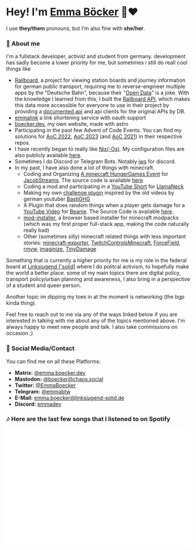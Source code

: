  # Hey! I'm [Emma Böcker](https://www.boecker.dev) 💜♥️
 I use **they/them** pronouns, but I'm also fine with **she/her**.

### 👤 About me
I'm a fullstack developer, activist and student from germany. development has sadly become a lower priority for me, but sometimes i still do reall cool things like
- [Railboard](https://github.com/emmaboecker/railboard), a project for viewing station boards and journey information for german public transport, requiring me to reverse-engineer multiple apps by the "Deutsche Bahn", because their "[Open Data](https://data.deutschebahn.com/)" is a joke. With the knowledge I learned from this, I built the [Railboard API](https://github.com/emmaboecker/railboard-api), which makes this data more accessible for everyone to use in their project by providing a [documented api](https://api.rail.boecker.dev/docs) and api clients for the original APIs by DB.
- [emmalink](https://github.com/emmaboecker/emmalink) a link shortening service with oauth support
- [boecker.dev](https://boecker.dev), my own website, made with astro
- Participating in the past few Advent of Code Events. You can find my solutions for [AoC 2022](https://github.com/emmaboecker/aoc-2022), [AoC 2023](https://github.com/emmaboecker/aoc-2023) (and [AoC 2021](https://github.com/emmaboecker/aoc-2021)) in their respective repos.
- I have recently began to really like [Nix(-Os)](https://nixos.org/). My configuration files are also publicly available [here](https://github.com/emmaboecker/dotfiles).
- Sometimes I do Discord or Telegram Bots. Notably [iws](https://github.com/emmaboecker/iws-rs) for discord.
- In my past, I have also done a lot of things with minecraft.
    - Coding and Organizing [A minecraft HungerGames Event](https://www.youtube.com/watch?v=9MaMhAUm1as) for [JacobStreams](https://www.twitch.tv/jacobstreams). The source code is available [here](https://github.com/emmaboecker/hungergames)
    - Coding a mod and participating in a [YouTube Short](https://www.youtube.com/shorts/iyJPhjK6d4w) for [LlamaNeck](https://www.youtube.com/@LlamaSticks)
    - Making my own [challenge plugin](https://github.com/StckOverflwNet/StckUtils) inspired by the old videos by german youtuber [BastiGHG](https://www.youtube.com/@BastiGHG)
    - A Plugin that does random things when a player gets damage for a [YouTube Video](https://www.youtube.com/watch?v=15uUMJGuQFw) for [Beanie](https://www.youtube.com/@HighBeanie). The Source Code is available [here](https://github.com/emmaboecker/Heart).
    - [mod-installer](https://github.com/emmaboecker/mod-installer), a browser based installer for minecraft modpacks (which was my first proper full-stack app, making the code naturally really bad)
    - Other (sometimes silly) minecraft related things with less important stories: [minecraft-exporter](https://github.com/emmaboecker/minecraft-exporter), [TwitchControlsMinecraft](https://github.com/emmaboecker/TwitchControlsMinecraft), [ForceField](https://github.com/emmaboecker/ForceField), [rmvw](https://github.com/emmaboecker/rmvw), [imaginize](https://github.com/emmaboecker/imaginize), [TinyDamage](https://github.com/emmaboecker/TinyDamage)
 
Something that is currently a higher priority for me is my role in the federal board at [Linksjugend \['solid\]](https://www.linksjugend-solid.de/) where I do politcal activism, to hopefully make the world a better place. some of my main topics there are digital policy, transport policy/urban planning and awareness, I also bring in a perspective of a student and queer person. 

Another topic im dipping my toes in at the moment is networking (the bgp kinda thing).

Feel free to reach out to me via any of the ways linked below if you are interested in talking with me about any of the topics mentioned above. I'm always happy to meet new people and talk. I also take commissions on occasion ;)

### 👀 Social Media/Contact
You can find me on all these Platforms:

- **Matrix:** [@emma:boecker.dev](https://matrix.to/#/@emma:boecker.dev)
- **Mastodon:** <a rel="me" href="https://chaos.social/@boecker">[@boecker@chaos.social](https://chaos.social/@boecker)</a>
- **Twitter:** [@EmmaBoecker](https://twitter.com/EmmaBoecker)
- **Telegram:** [@emmabtw](https://t.me/emmabtw)
- **E-Mail:** [emma.boecker@linksjugend-solid.de](mailto:emma.boecker@linksjugend-solid.de)
- **Discord:** [emmadev](https://discord.com/users/816989010836717599)

### 🎶 Here are the last few songs that I listened to on Spotify 

![Spotify Stats](https://github.com/emmaboecker/emmaboecker/blob/main/github-metrics.svg)
